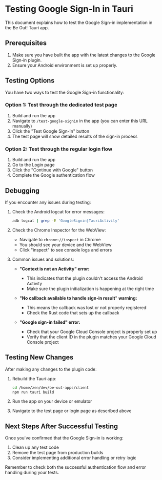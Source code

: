 # Testing Google Sign-In in Tauri

This document explains how to test the Google Sign-in implementation in the Be Out! Tauri app.

## Prerequisites

1. Make sure you have built the app with the latest changes to the Google Sign-in plugin.
2. Ensure your Android environment is set up properly.

## Testing Options

You have two ways to test the Google Sign-in functionality:

### Option 1: Test through the dedicated test page

1. Build and run the app
2. Navigate to `/test-google-signin` in the app (you can enter this URL manually)
3. Click the "Test Google Sign-In" button
4. The test page will show detailed results of the sign-in process

### Option 2: Test through the regular login flow

1. Build and run the app
2. Go to the Login page
3. Click the "Continue with Google" button
4. Complete the Google authentication flow

## Debugging

If you encounter any issues during testing:

1. Check the Android logcat for error messages:
   ```bash
   adb logcat | grep -E 'GoogleSignin|TauriActivity'
   ```

2. Check the Chrome Inspector for the WebView:
   - Navigate to `chrome://inspect` in Chrome
   - You should see your device and the WebView
   - Click "inspect" to see console logs and errors

3. Common issues and solutions:

   - **"Context is not an Activity" error:**
     - This indicates that the plugin couldn't access the Android Activity
     - Make sure the plugin initialization is happening at the right time

   - **"No callback available to handle sign-in result" warning:**
     - This means the callback was lost or not properly registered
     - Check the Rust code that sets up the callback

   - **"Google sign-in failed" error:**
     - Check that your Google Cloud Console project is properly set up
     - Verify that the client ID in the plugin matches your Google Cloud Console project

## Testing New Changes

After making any changes to the plugin code:

1. Rebuild the Tauri app:
   ```bash
   cd /home/zen/dev/be-out-apps/client
   npm run tauri build
   ```

2. Run the app on your device or emulator
3. Navigate to the test page or login page as described above

## Next Steps After Successful Testing

Once you've confirmed that the Google Sign-in is working:

1. Clean up any test code
2. Remove the test page from production builds
3. Consider implementing additional error handling or retry logic

Remember to check both the successful authentication flow and error handling during your tests.
